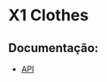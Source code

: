 # X1 Clothes

## Documentação:
- [API]([https://github.com/gabrielumann/X1-Clothes](https://github.com/gabrielumann/X1-Clothes/blob/main/api/readme.md))
